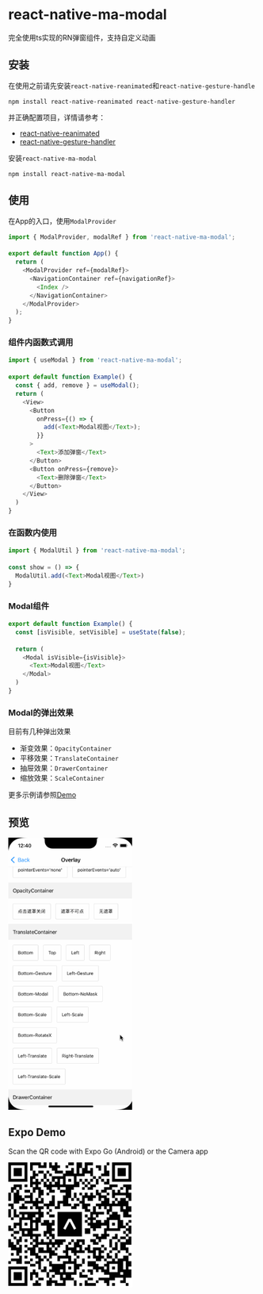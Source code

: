 # react-native-ma-modal
完全使用ts实现的RN弹窗组件，支持自定义动画

## 安装
在使用之前请先安装`react-native-reanimated`和`react-native-gesture-handle`
```
npm install react-native-reanimated react-native-gesture-handler
```
并正确配置项目，详情请参考：
- [react-native-reanimated](https://github.com/software-mansion/react-native-reanimated)
- [react-native-gesture-handler](https://github.com/software-mansion/react-native-gesture-handler)

安装`react-native-ma-modal`
```
npm install react-native-ma-modal
```

## 使用
在App的入口，使用`ModalProvider`

```javascript
import { ModalProvider, modalRef } from 'react-native-ma-modal';

export default function App() {
  return (
    <ModalProvider ref={modalRef}>
      <NavigationContainer ref={navigationRef}>
        <Index />
      </NavigationContainer>
    </ModalProvider>
  );
}
```
### 组件内函数式调用
```javascript
import { useModal } from 'react-native-ma-modal';

export default function Example() {
  const { add, remove } = useModal();
  return (
    <View>
      <Button
        onPress={() => {
          add(<Text>Modal视图</Text>);
        }}
      >
        <Text>添加弹窗</Text>
      </Button>
      <Button onPress={remove}>
        <Text>删除弹窗</Text>
      </Button>
    </View>
  )  
}
```
### 在函数内使用
```javascript
import { ModalUtil } from 'react-native-ma-modal';

const show = () => {
  ModalUtil.add(<Text>Modal视图</Text>)
}
```
### Modal组件
```javascript
export default function Example() {
  const [isVisible, setVisible] = useState(false);
  
  return (
    <Modal isVisible={isVisible}>
      <Text>Modal视图</Text>
    </Modal>
  )
}
```
### Modal的弹出效果
目前有几种弹出效果
- 渐变效果：`OpacityContainer`
- 平移效果：`TranslateContainer`
- 抽屉效果：`DrawerContainer`
- 缩放效果：`ScaleContainer`

更多示例请参照[Demo](https://github.com/mahaaoo/react-native-ma-modal/blob/main/example/src/Home.tsx)

## 预览
<img src="./screenshot/overlay.gif" width="250" />

## Expo Demo
Scan the QR code with Expo Go (Android) or the Camera app

<img src="./screenshot/expo.png" width="250" />
